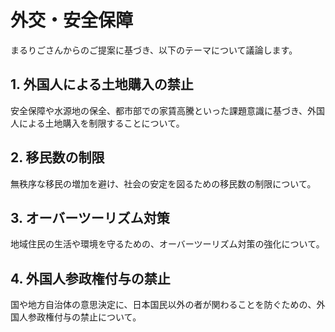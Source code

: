 # 外交・安全保障

まるりごさんからのご提案に基づき、以下のテーマについて議論します。

## 1. 外国人による土地購入の禁止
安全保障や水源地の保全、都市部での家賃高騰といった課題意識に基づき、外国人による土地購入を制限することについて。

## 2. 移民数の制限
無秩序な移民の増加を避け、社会の安定を図るための移民数の制限について。

## 3. オーバーツーリズム対策
地域住民の生活や環境を守るための、オーバーツーリズム対策の強化について。

## 4. 外国人参政権付与の禁止
国や地方自治体の意思決定に、日本国民以外の者が関わることを防ぐための、外国人参政権付与の禁止について。